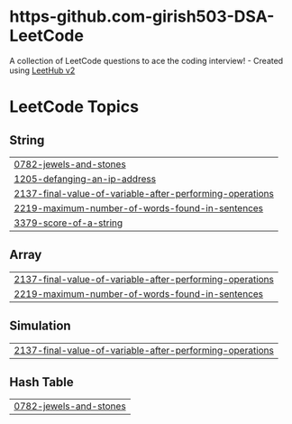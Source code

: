 # https-github.com-girish503-DSA-LeetCode
A collection of LeetCode questions to ace the coding interview! - Created using [LeetHub v2](https://github.com/arunbhardwaj/LeetHub-2.0)

<!---LeetCode Topics Start-->
# LeetCode Topics
## String
|  |
| ------- |
| [0782-jewels-and-stones](https://github.com/girish503/https-github.com-girish503-DSA-LeetCode/tree/master/0782-jewels-and-stones) |
| [1205-defanging-an-ip-address](https://github.com/girish503/https-github.com-girish503-DSA-LeetCode/tree/master/1205-defanging-an-ip-address) |
| [2137-final-value-of-variable-after-performing-operations](https://github.com/girish503/https-github.com-girish503-DSA-LeetCode/tree/master/2137-final-value-of-variable-after-performing-operations) |
| [2219-maximum-number-of-words-found-in-sentences](https://github.com/girish503/https-github.com-girish503-DSA-LeetCode/tree/master/2219-maximum-number-of-words-found-in-sentences) |
| [3379-score-of-a-string](https://github.com/girish503/https-github.com-girish503-DSA-LeetCode/tree/master/3379-score-of-a-string) |
## Array
|  |
| ------- |
| [2137-final-value-of-variable-after-performing-operations](https://github.com/girish503/https-github.com-girish503-DSA-LeetCode/tree/master/2137-final-value-of-variable-after-performing-operations) |
| [2219-maximum-number-of-words-found-in-sentences](https://github.com/girish503/https-github.com-girish503-DSA-LeetCode/tree/master/2219-maximum-number-of-words-found-in-sentences) |
## Simulation
|  |
| ------- |
| [2137-final-value-of-variable-after-performing-operations](https://github.com/girish503/https-github.com-girish503-DSA-LeetCode/tree/master/2137-final-value-of-variable-after-performing-operations) |
## Hash Table
|  |
| ------- |
| [0782-jewels-and-stones](https://github.com/girish503/https-github.com-girish503-DSA-LeetCode/tree/master/0782-jewels-and-stones) |
<!---LeetCode Topics End-->
